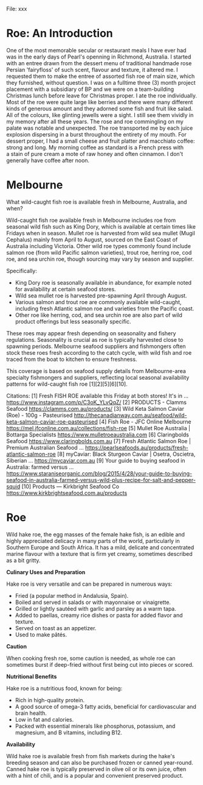 File: xxx

# Roe: An Introduction #

One of the most memorable secular or restaurant meals I have ever had was in the early days of Pearl's openning in Richmond, Australia. I started with an entree drawn from the dessert menu of traditional handmade rose Persian 'fairyfloss' of such scent, flavour and texture, it altered me. I requested them to make the entree of assorted fish roe of main size, which they furnished, without question. I was on a fulltime three (3) month project placement with a subsidiary of BP and we were on a team-building Christmas lunch before leave for Christmas proper. I ate the roe individually. Most of the roe were quite large like berries and there were many different kinds of generous amount and they adorned some fish and fruit like salad. All of the colours, like glinting jewells were a sight. I still see them vividly in my memory after all these years. The rose and roe commingling on my palate was notable and unexpected. The roe transported me by each juice explosion dispersing in a burst throughout the entirety of my mouth. For dessert proper, I had a small cheese and fruit platter and macchiato coffee: strong and long. My morning coffee as standard is a French press with a stain of pure cream a mote of raw honey and often cinnamon. I don't generally have coffee after noon. 

# Melbourne #

What wild-caught fish roe is available fresh in Melbourne, Australia, and when?

Wild-caught fish roe available fresh in Melbourne includes roe from seasonal wild fish such as King Dory, which is available at certain times like Fridays when in season. Mullet roe is harvested from wild sea mullet (Mugil Cephalus) mainly from April to August, sourced on the East Coast of Australia including Victoria. Other wild roe types commonly found include salmon roe (from wild Pacific salmon varieties), trout roe, herring roe, cod roe, and sea urchin roe, though sourcing may vary by season and supplier.

Specifically:
- King Dory roe is seasonally available in abundance, for example noted for availability at certain seafood stores.
- Wild sea mullet roe is harvested pre-spawning April through August.
- Various salmon and trout roe are commonly available wild-caught, including fresh Atlantic salmon roe and varieties from the Pacific coast.
- Other roe like herring, cod, and sea urchin roe are also part of wild product offerings but less seasonally specific.

These roes may appear fresh depending on seasonality and fishery regulations. Seasonality is crucial as roe is typically harvested close to spawning periods. Melbourne seafood suppliers and fishmongers often stock these roes fresh according to the catch cycle, with wild fish and roe traced from the boat to kitchen to ensure freshness.

This coverage is based on seafood supply details from Melbourne-area specialty fishmongers and suppliers, reflecting local seasonal availability patterns for wild-caught fish roe [1][2][5][6][10].

Citations:
[1] Fresh FISH ROE available this Friday at both stores! It's in ... https://www.instagram.com/p/C3oK_YLvQqZ/
[2] PRODUCTS - Clamms Seafood https://clamms.com.au/products/
[3] Wild Keta Salmon Caviar (Roe) - 100g - Pasteurised http://thecanadianway.com.au/seafood/wild-keta-salmon-caviar-roe-pasteurised
[4] Fish Roe - JFC Online Melbourne https://mel.jfconline.com.au/collections/fish-roe
[5] Mullet Roe Australia | Bottarga Specialists https://www.mulletroeaustralia.com
[6] Claringbolds Seafood https://www.claringbolds.com.au
[7] Fresh Atlantic Salmon Roe | Premium Australian Seafood ... https://pearlseafoods.au/products/fresh-atlantic-salmon-roe
[8] myCaviar: Black Sturgeon Caviar | Osetra, Oscietra, Siberian ... https://mycaviar.com.au
[9] Your guide to buying seafood in Australia: farmed versus ... https://www.staraniseorganic.com/blog/2015/4/28/your-guide-to-buying-seafood-in-australia-farmed-versus-wild-plus-recipe-for-salt-and-pepper-squid
[10] Products — Kirkbright Seafood Co https://www.kirkbrightseafood.com.au/products


# Roe #

Wild hake roe, the egg masses of the female hake fish, is an edible and highly appreciated delicacy in many parts of the world, particularly in Southern Europe and South Africa. It has a mild, delicate and concentrated marine flavour with a texture that is firm yet creamy, sometimes described as a bit gritty. 

**Culinary Uses and Preparation**

Hake roe is very versatile and can be prepared in numerous ways: 
* Fried (a popular method in Andalusia, Spain).
* Boiled and served in salads or with mayonnaise or vinaigrette.
* Grilled or lightly sautéed with garlic and parsley as a warm tapa.
* Added to paellas, creamy rice dishes or pasta for added flavor and texture.
* Served on toast as an appetizer.
* Used to make pâtés.

**Caution**

When cooking fresh roe, some caution is needed, as whole roe can sometimes burst if deep-fried without first being cut into pieces or scored. 

**Nutritional Benefits**

Hake roe is a nutritious food, known for being: 
* Rich in high-quality protein.
* A good source of omega-3 fatty acids, beneficial for cardiovascular and brain health.
* Low in fat and calories.
* Packed with essential minerals like phosphorus, potassium, and magnesium, and B vitamins, including B12.

**Availability**

Wild hake roe is available fresh from fish markets during the hake's breeding season and can also be purchased frozen or canned year-round. Canned hake roe is typically preserved in olive oil or its own juice, often with a hint of chili, and is a popular and convenient preserved product.

